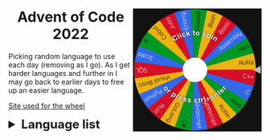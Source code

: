 <div>
    <img align="right" width="256" src=".github/wheel.png" alt="Wheel">
    <h1 align="center">Advent of Code 2022</h1>
</div>

Picking random language to use each day (removing as I go).
As I get harder languages and further in I may go back to earlier days to free up an easier language.

[Site used for the wheel](https://wheelofnames.com/)

<details>
    <summary style="font-size: x-large; font-weight: bolder">Language list</summary>
    <ul>
        <li> Assembly </li>
        <li> Bash - Day 6 </li>
        <li> Basic </li>
        <li> C - Day 5 </li>
        <li> C# </li>
        <li> C++ - Day 8 </li>
        <li> Cobol - Day 2</li>
        <li> Common Lisp </li>
        <li> Erlang </li>
        <li> GoLang - Day 7 </li>
        <li> Haskell- Day 10 </li>
        <li> Julia </li>
        <li> Kotlin </li>
        <li> Lua - Day 3 </li>
        <li> Pascal - Day 9 </li>
        <li> Perl </li>
        <li> Python </li>
        <li> Ruby </li>
        <li> Rust - Day 1 </li>
        <li> SQL </li>
        <li> Scala </li>
        <li> Typescript - Day 11 </li>
        <li> V </li>
        <li> Visual Basic </li>
        <li> Zig - Day 4 </li>
    </ul>
</details>
